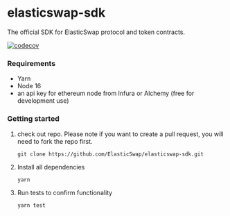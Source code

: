 # elasticswap-sdk
The official SDK for ElasticSwap protocol and token contracts.

[![codecov](https://codecov.io/gh/zhyd1997/elasticswap-sdk/branch/development/graph/badge.svg?token=Q6MSEE6HUN)](https://codecov.io/gh/zhyd1997/elasticswap-sdk)

### Requirements

- Yarn
- Node 16
- an api key for ethereum node from Infura or Alchemy (free for development use)

### Getting started

1. check out repo. Please note if you want to create a pull request, you will need to fork the repo first. 

    `git clone https://github.com/ElasticSwap/elasticswap-sdk.git`

2. Install all dependencies 

    `yarn`

3. Run tests to confirm functionality

    `yarn test`